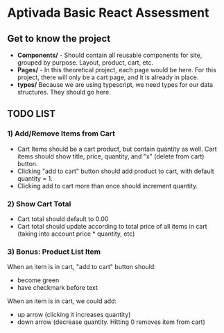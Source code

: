 # Aptivada Basic React Assessment

## Get to know the project

-   **Components/** - Should contain all reusable components for site, grouped by purpose. Layout, product, cart, etc.
-   **Pages/** - In this theoretical project, each page would be here. For this project, there will only be a cart page, and it is already in place.
-   **types/** Because we are using typescript, we need types for our data structures. They should go here.

## TODO LIST

### 1) Add/Remove Items from Cart

-   Cart Items should be a cart product, but contain quantity as well. Cart items should show title, price, quantity, and "x" (delete from cart) button.
-   Clicking "add to cart" button should add product to cart, with default quantity = 1.
-   Clicking add to cart more than once should increment quantity.

### 2) Show Cart Total

-   Cart total should default to 0.00
-   Cart total should update according to total price of all items in cart (taking into account price \* quantity, etc)

### 3) Bonus: Product List Item

When an item is in cart, "add to cart" button should:

-   become green
-   have checkmark before text

When an item is in cart, we could add:

-   up arrow (clicking it increases quantity)
-   down arrow (decrease quantity. Hitting 0 removes item from cart)
